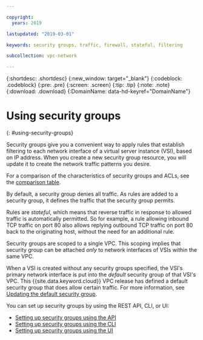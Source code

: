 ```yaml
---

copyright:
  years: 2019

lastupdated: "2019-03-01"

keywords: security groups, traffic, firewall, stateful, filtering

subcollection: vpc-network

---
```


{:shortdesc: .shortdesc}
{:new_window: target="_blank"}
{:codeblock: .codeblock}
{:pre: .pre}
{:screen: .screen}
{:tip: .tip}
{:note: .note}
{:download: .download}
{:DomainName: data-hd-keyref="DomainName"}

# Using security groups
{: #using-security-groups}

Security groups give you a convenient way to apply rules that establish filtering to each network interface of a virtual server instance (VSI), based on IP address. When you create a new security group resource, you will update it to create the network traffic patterns you desire.

For a comparison of the characteristics of security groups and ACLs, see the [comparison table](/docs/infrastructure/vpc-network?topic=vpc-network-compare-security-groups-and-access-control-lists).

By default, a security group denies all traffic. As rules are added to a security group, it defines the traffic that the security group permits.

Rules are _stateful_, which means that reverse traffic in response to allowed traffic is automatically permitted. So for example, a rule allowing inbound TCP traffic on port 80 also allows replying outbound TCP traffic on port 80 back to the originating host, without the need for an additional rule.

Security groups are scoped to a single VPC. This scoping implies that security group can be attached _only_ to network interfaces of VSIs within the same VPC.

When a VSI is created without any security groups specified, the VSI's primary network interface is put into the _default_ security group of that VSI's VPC. This {{site.data.keyword.cloud}} VPC release has defined a default security group that does allow certain traffic. For more information, see [Updating the default security group](/docs/infrastructure/vpc-network?topic=vpc-network-updating-the-default-security-group).

You can set up security groups by using the REST API, CLI, or UI:

* [Setting up security groups using the API](/docs/infrastructure/vpc-network?topic=vpc-network-setting-up-security-groups-using-the-apis)
* [Setting up security groups using the CLI](/docs/infrastructure/vpc-network?topic=vpc-network-setting-up-security-groups-using-the-cli)
* [Setting up security groups using the UI](/docs/infrastructure/vpc?topic=vpc-creating-a-vpc-using-the-ibm-cloud-console#configuring-the-security-group-for-the-instance)
